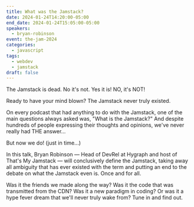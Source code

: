 ```yaml
---
title: What was the Jamstack?
date: 2024-01-24T14:20:00-05:00
end_date: 2024-01-24T15:05:00-05:00
speakers:
  - bryan-robinson
event: the-jam-2024
categories:
  - javascript
tags:
  - webdev
  - jamstack
draft: false
---
```


The Jamstack is dead. No it's not. Yes it is! NO, it's NOT!

Ready to have your mind blown? The Jamstack never truly existed.

On every podcast that had anything to do with the Jamstack, one of the main questions always asked was, "What is the Jamstack?" And despite hundreds of people expressing their thoughts and opinions, we've never really had THE answer…

But now we do! (just in time...)

In this talk, Bryan Robinson — Head of DevRel at Hygraph and host of That's My Jamstack — will conclusively define the Jamstack, taking away all ambiguity that has ever existed with the term and putting an end to the debate on what the Jamstack even is. Once and for all.

Was it the friends we made along the way? Was it the code that was transmitted from the CDN? Was it a new paradigm in coding? Or was it a hype fever dream that we'll never truly wake from? Tune in and find out.
